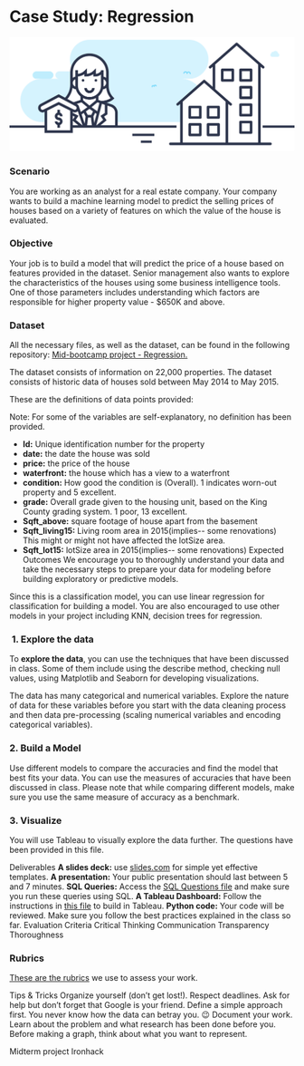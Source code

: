 # Case Study: Regression

![real-state-project.jpeg](https://github.com/marimor62/Midtermproject-Housing/blob/main/real-state-project.jpeg?raw=true)

### Scenario

You are working as an analyst for a real estate company. Your company wants to build a machine learning model to predict the selling prices of houses based on a variety of features on which the value of the house is evaluated.

### Objective

Your job is to build a model that will predict the price of a house based on features provided in the dataset. Senior management also wants to explore the characteristics of the houses using some business intelligence tools. One of those parameters includes understanding which factors are responsible for higher property value - $650K and above.

### Dataset
All the necessary files, as well as the dataset, can be found in the following repository: [Mid-bootcamp project - Regression.](https://github.com/ironhack-edu/data_mid_bootcamp_project_regression)

The dataset consists of information on 22,000 properties. The dataset consists of historic data of houses sold between May 2014 to May 2015.

These are the definitions of data points provided:

Note: For some of the variables are self-explanatory, no definition has been provided.

* **Id:** Unique identification number for the property
* **date:** the date the house was sold
* **price:** the price of the house
* **waterfront:** the house which has a view to a waterfront
* **condition:** How good the condition is (Overall). 1 indicates worn-out property and 5 excellent.
* **grade:** Overall grade given to the housing unit, based on the King County grading system. 1 poor, 13 excellent.
* **Sqft_above:** square footage of house apart from the basement
* **Sqft_living15:** Living room area in 2015(implies-- some renovations) This might or might not have affected the lotSize area.
* **Sqft_lot15:** lotSize area in 2015(implies-- some renovations)
Expected Outcomes
We encourage you to thoroughly understand your data and take the necessary steps to prepare your data for modeling before building exploratory or predictive models.

Since this is a classification model, you can use linear regression for classification for building a model. You are also encouraged to use other models in your project including KNN, decision trees for regression.

###  **1. Explore the data**
To **explore the data**, you can use the techniques that have been discussed in class. Some of them include using the describe method, checking null values, using Matplotlib and Seaborn for developing visualizations.

The data has many categorical and numerical variables. Explore the nature of data for these variables before you start with the data cleaning process and then data pre-processing (scaling numerical variables and encoding categorical variables).

### **2. Build a Model**
Use different models to compare the accuracies and find the model that best fits your data. You can use the measures of accuracies that have been discussed in class. Please note that while comparing different models, make sure you use the same measure of accuracy as a benchmark.

### **3. Visualize**
You will use Tableau to visually explore the data further. The questions have been provided in this file.

Deliverables
**A slides deck:** use [slides.com](https://slides.com/) for simple yet effective templates.
**A presentation:** Your public presentation should last between 5 and 7 minutes.
**SQL Queries:** Access the [SQL Questions file](https://github.com/ironhack-edu/data_mid_bootcamp_project_regression/blob/master/sql_questions_regression.md) and make sure you run these queries using SQL.
**A Tableau Dashboard:** Follow the instructions in [this file](https://github.com/ironhack-edu/data_mid_bootcamp_project_regression/blob/master/tableau_regression.md) to build in Tableau.
**Python code:** Your code will be reviewed. Make sure you follow the best practices explained in the class so far.
Evaluation Criteria
Critical Thinking
Communication
Transparency
Thoroughness
### **Rubrics**
[These are the rubrics](https://education-team-2020.s3-eu-west-1.amazonaws.com/data-analytics/DATA2020-MidBootcamp+Project+Rubrics+-+Sheet1.pdf) we use to assess your work.

Tips & Tricks
Organize yourself (don’t get lost!). Respect deadlines.
Ask for help but don’t forget that Google is your friend.
Define a simple approach first. You never know how the data can betray you. :wink:
Document your work.
Learn about the problem and what research has been done before you.
Before making a graph, think about what you want to represent.


Midterm project Ironhack 
